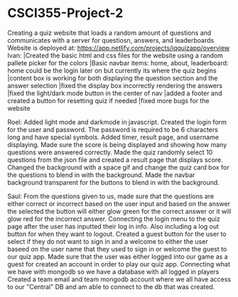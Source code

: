 # CSCI355-Project-2
Creating a quiz website that loads a random amount of questions and communicates with a server for questiosn, answers, and leaderboards
Website is deployed at: https://app.netlify.com/projects/iqquizapp/overview
Ivan:
|Created the basic html and css files for the website using a random pallete picker for the colors
|Basic navbar items: home, about, leaderboard: home could be the login later on but currently its where the quiz begins
|content box is working for both displaying the question section and the answer selection
|fixed the display box incorrectly rendering the answers 
|fixed the light/dark mode button in the center of nav
|added a footer and created a button for resetting quiz if needed
|fixed more bugs for the website

Roel:
Added light mode and darkmode in javascript. 
Created the login form for the user and password.
The password is required to be 6 characters long and have special symbols. Added timer, result page, and username displaying. Made sure the score is being displayed and showing how many questions were answered correctly.
Made the quiz randomly select 10 questions from the json file and created a result page that displays score. Changed the background with a space gif and change the quiz card box for the questions to blend in with the background. Made the navbar background transparent for the buttons to blend in with the background.

Saul:
From the questions given to us, made sure that the questions are either correct or incorrect based on the user input and based on the answer the selected the button will either glow green for the correct answer or it will glow red for the incorrect answer.
Connecting the login menu to the quiz page after the user has inputted their log in info. Also including a log out button for when they want to logout. 
Created a guest button for the user to select if they do not want to sign in and a welcome to either the user baseed on the user name that they used to sign in or welcome the guest to our quiz app.
Made sure that the user was either logged into our game as a guest for created an account in order to play our quiz app.
Connecting what we have with mongodb so we have a database with all logged in players
Created a team email and team mongodb account where we all have access to our "Central" DB and am able to connect to the db that was created. 